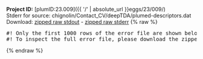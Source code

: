 **Project ID:** [plumID:23.009]({{ '/' | absolute_url }}eggs/23/009/)  
Stderr for source:  chignolin/Contact_CV/deepTDA/plumed-descriptors.dat   
Download: [zipped raw stdout](plumed-descriptors.dat.plumed.stdout.txt.zip) - [zipped raw stderr](plumed-descriptors.dat.plumed.stderr.txt.zip) 
{% raw %}
<pre>
#! Only the first 1000 rows of the error file are shown below
#! To inspect the full error file, please download the zipped raw stderr file above
</pre>
{% endraw %}
